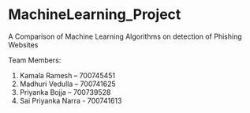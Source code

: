 # MachineLearning_Project
A Comparison of Machine Learning Algorithms on detection of Phishing Websites

Team Members:
1.	Kamala Ramesh – 700745451
2.	Madhuri Vedulla – 700741625
3.	Priyanka Bojja – 700739528
4.	Sai Priyanka Narra - 700741613
